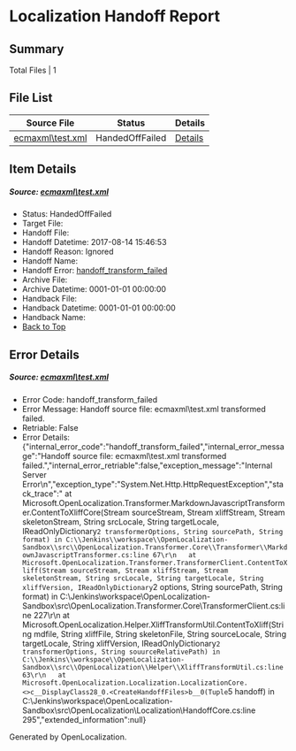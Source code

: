 # <a name='report-top'></a> Localization Handoff Report

## Summary
 Total Files | 1

## File List
 Source File | Status | Details 
 ----------- | ------ | ------- 
 [ecmaxml\test.xml](https://github.com/OpenLocalizationOrg/PowerShell-Docs/blob/7a7f283e2969a6801f60dd58f3b8668fca6fe7b0/ecmaxml/test.xml) | HandedOffFailed | [Details](#ae44d2201e84fdf7368d25f6695657f2d81c6e10113)

## Item Details
##### <a name='ae44d2201e84fdf7368d25f6695657f2d81c6e10113'></a> Source: [ecmaxml\test.xml](https://github.com/OpenLocalizationOrg/PowerShell-Docs/blob/7a7f283e2969a6801f60dd58f3b8668fca6fe7b0/ecmaxml/test.xml)
* Status: HandedOffFailed
* Target File: 
* Handoff File: 
* Handoff Datetime: 2017-08-14 15:46:53
* Handoff Reason: Ignored
* Handoff Name: 
* Handoff Error: [handoff_transform_failed](#ae44d2201e84fdf7368d25f6695657f2d81c6e10113handoff_transform_failed)
* Archive File: 
* Archive Datetime: 0001-01-01 00:00:00
* Handback File: 
* Handback Datetime: 0001-01-01 00:00:00
* Handback Name: 
* [Back to Top](#report-top)


## Error Details
##### <a name='ae44d2201e84fdf7368d25f6695657f2d81c6e10113handoff_transform_failed'></a> Source: [ecmaxml\test.xml](#ae44d2201e84fdf7368d25f6695657f2d81c6e10113)
* Error Code: handoff_transform_failed
* Error Message: Handoff source file: ecmaxml\test.xml transformed failed.
* Retriable: False
* Error Details: {"internal_error_code":"handoff_transform_failed","internal_error_message":"Handoff source file: ecmaxml\\test.xml transformed failed.","internal_error_retriable":false,"exception_message":"Internal Server Error\n","exception_type":"System.Net.Http.HttpRequestException","stack_trace":"   at Microsoft.OpenLocalization.Transformer.MarkdownJavascriptTransformer.ContentToXliffCore(Stream sourceStream, Stream xliffStream, Stream skeletonStream, String srcLocale, String targetLocale, IReadOnlyDictionary`2 transformerOptions, String sourcePath, String format) in C:\\Jenkins\\workspace\\OpenLocalization-Sandbox\\src\\OpenLocalization.Transformer.Core\\Transformer\\MarkdownJavascriptTransformer.cs:line 67\r\n   at Microsoft.OpenLocalization.Transformer.TransformerClient.ContentToXliff(Stream sourceStream, Stream xliffStream, Stream skeletonStream, String srcLocale, String targetLocale, String xliffVersion, IReadOnlyDictionary`2 options, String sourcePath, String format) in C:\\Jenkins\\workspace\\OpenLocalization-Sandbox\\src\\OpenLocalization.Transformer.Core\\TransformerClient.cs:line 227\r\n   at Microsoft.OpenLocalization.Helper.XliffTransformUtil.ContentToXliff(String mdfile, String xliffFile, String skeletonFile, String sourceLocale, String targetLocale, String xliffVersion, IReadOnlyDictionary`2 transformerOptions, String souurceRelativePath) in C:\\Jenkins\\workspace\\OpenLocalization-Sandbox\\src\\OpenLocalization\\Helper\\XliffTransformUtil.cs:line 63\r\n   at Microsoft.OpenLocalization.Localization.LocalizationCore.<>c__DisplayClass28_0.<CreateHandoffFiles>b__0(Tuple`5 handoff) in C:\\Jenkins\\workspace\\OpenLocalization-Sandbox\\src\\OpenLocalization\\Localization\\HandoffCore.cs:line 295","extended_information":null}


Generated by OpenLocalization.
